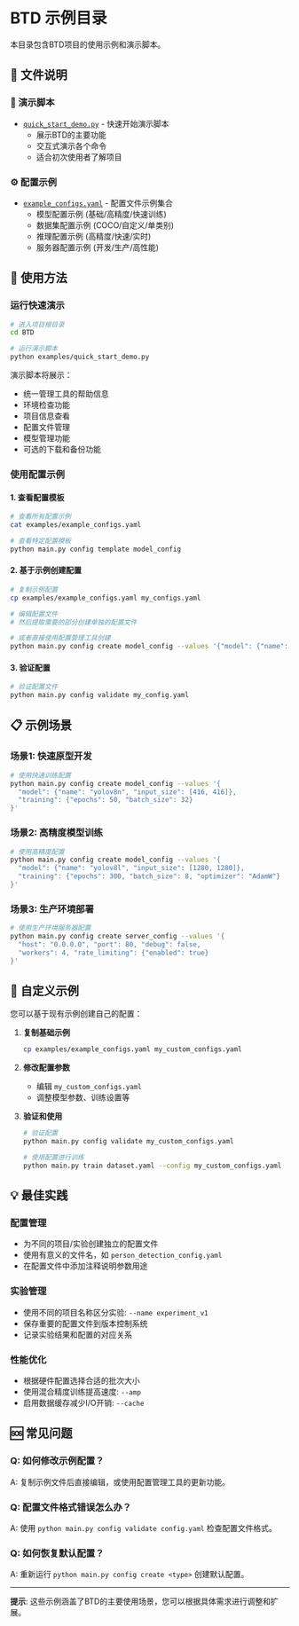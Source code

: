 # BTD 示例目录

本目录包含BTD项目的使用示例和演示脚本。

## 📁 文件说明

### 🚀 演示脚本
- [`quick_start_demo.py`](quick_start_demo.py) - 快速开始演示脚本
  - 展示BTD的主要功能
  - 交互式演示各个命令
  - 适合初次使用者了解项目

### ⚙️ 配置示例
- [`example_configs.yaml`](example_configs.yaml) - 配置文件示例集合
  - 模型配置示例 (基础/高精度/快速训练)
  - 数据集配置示例 (COCO/自定义/单类别)
  - 推理配置示例 (高精度/快速/实时)
  - 服务器配置示例 (开发/生产/高性能)

## 🎯 使用方法

### 运行快速演示
```bash
# 进入项目根目录
cd BTD

# 运行演示脚本
python examples/quick_start_demo.py
```

演示脚本将展示：
- 统一管理工具的帮助信息
- 环境检查功能
- 项目信息查看
- 配置文件管理
- 模型管理功能
- 可选的下载和备份功能

### 使用配置示例

#### 1. 查看配置模板
```bash
# 查看所有配置示例
cat examples/example_configs.yaml

# 查看特定配置模板
python main.py config template model_config
```

#### 2. 基于示例创建配置
```bash
# 复制示例配置
cp examples/example_configs.yaml my_configs.yaml

# 编辑配置文件
# 然后提取需要的部分创建单独的配置文件

# 或者直接使用配置管理工具创建
python main.py config create model_config --values '{"model": {"name": "yolov8s"}}'
```

#### 3. 验证配置
```bash
# 验证配置文件
python main.py config validate my_config.yaml
```

## 📋 示例场景

### 场景1: 快速原型开发
```bash
# 使用快速训练配置
python main.py config create model_config --values '{
  "model": {"name": "yolov8n", "input_size": [416, 416]},
  "training": {"epochs": 50, "batch_size": 32}
}'
```

### 场景2: 高精度模型训练
```bash
# 使用高精度配置
python main.py config create model_config --values '{
  "model": {"name": "yolov8l", "input_size": [1280, 1280]},
  "training": {"epochs": 300, "batch_size": 8, "optimizer": "AdamW"}
}'
```

### 场景3: 生产环境部署
```bash
# 使用生产环境服务器配置
python main.py config create server_config --values '{
  "host": "0.0.0.0", "port": 80, "debug": false,
  "workers": 4, "rate_limiting": {"enabled": true}
}'
```

## 🔧 自定义示例

您可以基于现有示例创建自己的配置：

1. **复制基础示例**
   ```bash
   cp examples/example_configs.yaml my_custom_configs.yaml
   ```

2. **修改配置参数**
   - 编辑 `my_custom_configs.yaml`
   - 调整模型参数、训练设置等

3. **验证和使用**
   ```bash
   # 验证配置
   python main.py config validate my_custom_configs.yaml
   
   # 使用配置进行训练
   python main.py train dataset.yaml --config my_custom_configs.yaml
   ```

## 💡 最佳实践

### 配置管理
- 为不同的项目/实验创建独立的配置文件
- 使用有意义的文件名，如 `person_detection_config.yaml`
- 在配置文件中添加注释说明参数用途

### 实验管理
- 使用不同的项目名称区分实验: `--name experiment_v1`
- 保存重要的配置文件到版本控制系统
- 记录实验结果和配置的对应关系

### 性能优化
- 根据硬件配置选择合适的批次大小
- 使用混合精度训练提高速度: `--amp`
- 启用数据缓存减少I/O开销: `--cache`

## 🆘 常见问题

### Q: 如何修改示例配置？
A: 复制示例文件后直接编辑，或使用配置管理工具的更新功能。

### Q: 配置文件格式错误怎么办？
A: 使用 `python main.py config validate config.yaml` 检查配置文件格式。

### Q: 如何恢复默认配置？
A: 重新运行 `python main.py config create <type>` 创建默认配置。

---

**提示**: 这些示例涵盖了BTD的主要使用场景，您可以根据具体需求进行调整和扩展。
